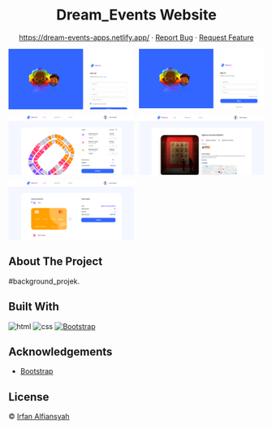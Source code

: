 <h1 align='center'>Dream_Events Website </h1>
  <p align="center">
    <a href="link_deploy">https://dream-events-apps.netlify.app/</a>
    ·
    <a href="https://github.com/FazzWeb10/Responsive-Website/issues">Report Bug</a>
    ·
    <a href="https://github.com/FazzWeb10/Responsive-Website/pulls">Request Feature</a>
  </p>

<div style="display: grid; grid-template-areas: 'a b'; row-gap: 10px; column-gap: 10px">
<img src="./assets/img/register.png" style="width: 100%; height: auto;"></img>
<img src="./assets/img/signin.png" style="width: 100%; height: auto;"></img>
<img src="./assets/img/order.png" style="width: 100%; height: auto;"></img>
<img src="./assets/img/detail.png" style="width: 100%; height: auto;"></img>
<img src="./assets/img/payment.png" style="width: 100%; height: auto;"></img>
</div>

## About The Project

#background_projek.

## Built With

![html](https://img.shields.io/badge/html-5-blue)
![css](https://img.shields.io/badge/css-3-yellow)
[![Bootstrap](https://img.shields.io/badge/Bootstrap-v5.2.x-blue)](https://getbootstrap.com/)

## Acknowledgements

- [Bootstrap](https://getbootstrap.com/)

## License

© [Irfan Alfiansyah](https://github.com/IrfanAlfiansyah/)